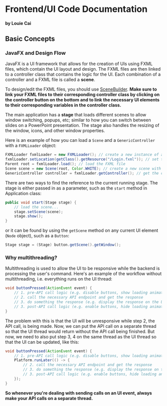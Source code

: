 # Frontend/UI Code Documentation
#### by Louie Cai

## Basic Concepts

### JavaFX and Design Flow
JavaFX is a UI framework that allows for the creation of UIs using FXML files, which contain the UI layout and 
design. The FXML files are then linked to a controller class that contains the logic for the UI. Each combination of 
a controller and a FXML file is called a **scene**. 

To design/edit the FXML files, you should use [SceneBuilder](https://gluonhq.com/products/scene-builder/). **Make sure 
to link your FXML files to their corresponding controller class by clicking on the controller button on the bottom 
and to link the necessary UI elements to their corresponding variables in the controller class.**

The main application has a **stage** that loads different scenes to allow window switching, popups, etc; similar to 
how you can switch between slides on a PowerPoint presentation. The stage also handles the resizing of the window, 
icons, and other window properties.

Here is an example of how you can load a `Scene` and a `GenericController` with a `FXMLLoader` object:
```java
FXMLLoader fxmlLoader = new FXMLLoader(); // create a new instance of a FXML loader
fxmlLoader.setLocation(getClass().getResource("/Login.fxml")); // set the location of the FXML file
Parent root = fxmlLoader.load(); // load the FXML file
Scene scene = new Scene(root, Color.WHITE); // create a new scene with the FXML file
GenericController controller = fxmlLoader.getController(); // get the controller of the FXML file, specify in the FXML file
```
There are two ways to find the reference to the current running stage. The stage is either passed in as a parameter, 
such as the `start` method in Application class:
```java
public void start(Stage stage) {
    // load the scene...
    stage.setScene(scene);
    stage.show();
}
```
or it can be found by using the `getScene` method on any current UI element (`Node` object), such as a `Button`:
```java
Stage stage = (Stage) button.getScene().getWindow();
```

### Why multithreading?
Multithreading is used to allow the UI to be responsive while the backend is processing the user's command.
Here's an example of the workflow without multithreading, i.e. everything runs on the UI thread:
```java
void buttonPressed(ActionEvent event) {
    // 1. pre-API call logic (e.g. disable buttons, show loading animation, etc)
    // 2. call the necessary API endpoint and get the response
    // 3. do something the response (e.g. display the response on the UI)
    // 3. post-API call logic (e.g. enable buttons, hide loading animation, etc)
}
```
The problem with this is that the UI will be unresponsive while step 2, the API call, is being made. 
Now, we can put the API call on a separate thread so that the UI thread would return without the API call being finished. 
But now, we need to also put step 3, 4 on the same thread as the UI thread so that the UI can be updated, like this:
```java
void buttonPressed(ActionEvent event) {
    // 1. pre-API call logic (e.g. disable buttons, show loading animation, etc)
    Platform.runLater(() -> {
        // 2. call the necessary API endpoint and get the response
        // 3. do something the response (e.g. display the response on the UI)
        // 3. post-API call logic (e.g. enable buttons, hide loading animation, etc)
    });
}
```
**So whenever you're dealing with sending calls on an UI event, always make your API calls on a separate thread.**